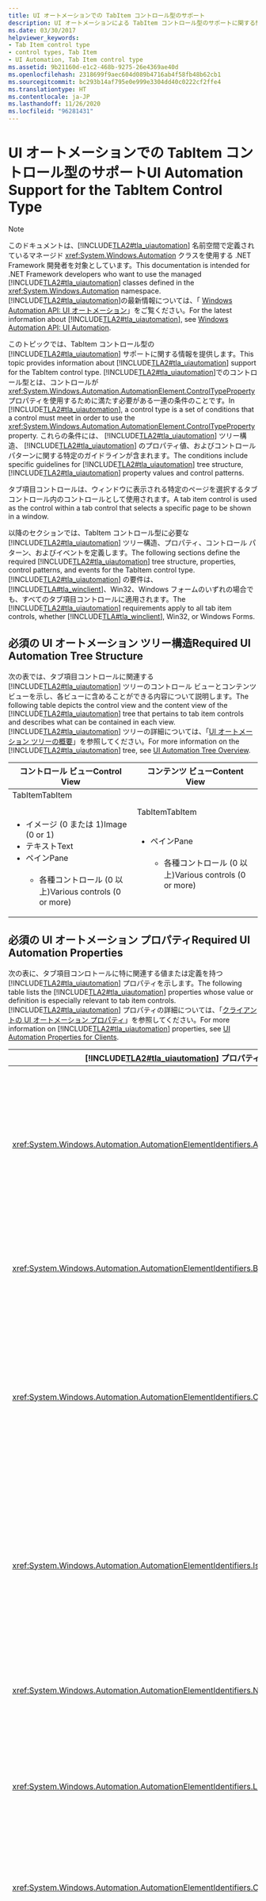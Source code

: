 ```yaml
---
title: UI オートメーションでの TabItem コントロール型のサポート
description: UI オートメーションによる TabItem コントロール型のサポートに関する情報を取得します。 必要なツリー構造、プロパティ、コントロール パターン、イベントについて説明します。
ms.date: 03/30/2017
helpviewer_keywords:
- Tab Item control type
- control types, Tab Item
- UI Automation, Tab Item control type
ms.assetid: 9b21160d-e1c2-468b-9275-26e4369ae40d
ms.openlocfilehash: 2318699f9aec604d089b4716ab4f58fb48b62cb1
ms.sourcegitcommit: bc293b14af795e0e999e3304dd40c0222cf2ffe4
ms.translationtype: HT
ms.contentlocale: ja-JP
ms.lasthandoff: 11/26/2020
ms.locfileid: "96281431"
---
```

# <a name="ui-automation-support-for-the-tabitem-control-type"></a><span data-ttu-id="24014-104">UI オートメーションでの TabItem コントロール型のサポート</span><span class="sxs-lookup"><span data-stu-id="24014-104">UI Automation Support for the TabItem Control Type</span></span>

> [!NOTE]
> <span data-ttu-id="24014-105">このドキュメントは、[!INCLUDE[TLA2#tla_uiautomation](../../../includes/tla2sharptla-uiautomation-md.md)] 名前空間で定義されているマネージド <xref:System.Windows.Automation> クラスを使用する .NET Framework 開発者を対象としています。</span><span class="sxs-lookup"><span data-stu-id="24014-105">This documentation is intended for .NET Framework developers who want to use the managed [!INCLUDE[TLA2#tla_uiautomation](../../../includes/tla2sharptla-uiautomation-md.md)] classes defined in the <xref:System.Windows.Automation> namespace.</span></span> <span data-ttu-id="24014-106">[!INCLUDE[TLA2#tla_uiautomation](../../../includes/tla2sharptla-uiautomation-md.md)]の最新情報については、「 [Windows Automation API: UI オートメーション](/windows/win32/winauto/entry-uiauto-win32)」をご覧ください。</span><span class="sxs-lookup"><span data-stu-id="24014-106">For the latest information about [!INCLUDE[TLA2#tla_uiautomation](../../../includes/tla2sharptla-uiautomation-md.md)], see [Windows Automation API: UI Automation](/windows/win32/winauto/entry-uiauto-win32).</span></span>  
  
 <span data-ttu-id="24014-107">このトピックでは、TabItem コントロール型の [!INCLUDE[TLA2#tla_uiautomation](../../../includes/tla2sharptla-uiautomation-md.md)] サポートに関する情報を提供します。</span><span class="sxs-lookup"><span data-stu-id="24014-107">This topic provides information about [!INCLUDE[TLA2#tla_uiautomation](../../../includes/tla2sharptla-uiautomation-md.md)] support for the TabItem control type.</span></span> <span data-ttu-id="24014-108">[!INCLUDE[TLA2#tla_uiautomation](../../../includes/tla2sharptla-uiautomation-md.md)]でのコントロール型とは、コントロールが <xref:System.Windows.Automation.AutomationElement.ControlTypeProperty> プロパティを使用するために満たす必要がある一連の条件のことです。</span><span class="sxs-lookup"><span data-stu-id="24014-108">In [!INCLUDE[TLA2#tla_uiautomation](../../../includes/tla2sharptla-uiautomation-md.md)], a control type is a set of conditions that a control must meet in order to use the <xref:System.Windows.Automation.AutomationElement.ControlTypeProperty> property.</span></span> <span data-ttu-id="24014-109">これらの条件には、 [!INCLUDE[TLA2#tla_uiautomation](../../../includes/tla2sharptla-uiautomation-md.md)] ツリー構造、 [!INCLUDE[TLA2#tla_uiautomation](../../../includes/tla2sharptla-uiautomation-md.md)] のプロパティ値、およびコントロール パターンに関する特定のガイドラインが含まれます。</span><span class="sxs-lookup"><span data-stu-id="24014-109">The conditions include specific guidelines for [!INCLUDE[TLA2#tla_uiautomation](../../../includes/tla2sharptla-uiautomation-md.md)] tree structure, [!INCLUDE[TLA2#tla_uiautomation](../../../includes/tla2sharptla-uiautomation-md.md)] property values and control patterns.</span></span>  
  
 <span data-ttu-id="24014-110">タブ項目コントロールは、ウィンドウに表示される特定のページを選択するタブ コントロール内のコントロールとして使用されます。</span><span class="sxs-lookup"><span data-stu-id="24014-110">A tab item control is used as the control within a tab control that selects a specific page to be shown in a window.</span></span>  
  
 <span data-ttu-id="24014-111">以降のセクションでは、TabItem コントロール型に必要な [!INCLUDE[TLA2#tla_uiautomation](../../../includes/tla2sharptla-uiautomation-md.md)] ツリー構造、プロパティ、コントロール パターン、およびイベントを定義します。</span><span class="sxs-lookup"><span data-stu-id="24014-111">The following sections define the required [!INCLUDE[TLA2#tla_uiautomation](../../../includes/tla2sharptla-uiautomation-md.md)] tree structure, properties, control patterns, and events for the TabItem control type.</span></span> <span data-ttu-id="24014-112">[!INCLUDE[TLA2#tla_uiautomation](../../../includes/tla2sharptla-uiautomation-md.md)] の要件は、[!INCLUDE[TLA#tla_winclient](../../../includes/tlasharptla-winclient-md.md)]、Win32、Windows フォームのいずれの場合でも、すべてのタブ項目コントロールに適用されます。</span><span class="sxs-lookup"><span data-stu-id="24014-112">The [!INCLUDE[TLA2#tla_uiautomation](../../../includes/tla2sharptla-uiautomation-md.md)] requirements apply to all tab item controls, whether [!INCLUDE[TLA#tla_winclient](../../../includes/tlasharptla-winclient-md.md)], Win32, or Windows Forms.</span></span>  
  
<a name="Required_UI_Automation_Tree_Structure"></a>

## <a name="required-ui-automation-tree-structure"></a><span data-ttu-id="24014-113">必須の UI オートメーション ツリー構造</span><span class="sxs-lookup"><span data-stu-id="24014-113">Required UI Automation Tree Structure</span></span>  

 <span data-ttu-id="24014-114">次の表では、タブ項目コントロールに関連する [!INCLUDE[TLA2#tla_uiautomation](../../../includes/tla2sharptla-uiautomation-md.md)] ツリーのコントロール ビューとコンテンツ ビューを示し、各ビューに含めることができる内容について説明します。</span><span class="sxs-lookup"><span data-stu-id="24014-114">The following table depicts the control view and the content view of the [!INCLUDE[TLA2#tla_uiautomation](../../../includes/tla2sharptla-uiautomation-md.md)] tree that pertains to tab item controls and describes what can be contained in each view.</span></span> <span data-ttu-id="24014-115">[!INCLUDE[TLA2#tla_uiautomation](../../../includes/tla2sharptla-uiautomation-md.md)] ツリーの詳細については、「[UI オートメーション ツリーの概要](ui-automation-tree-overview.md)」を参照してください。</span><span class="sxs-lookup"><span data-stu-id="24014-115">For more information on the [!INCLUDE[TLA2#tla_uiautomation](../../../includes/tla2sharptla-uiautomation-md.md)] tree, see [UI Automation Tree Overview](ui-automation-tree-overview.md).</span></span>  
  
|<span data-ttu-id="24014-116">コントロール ビュー</span><span class="sxs-lookup"><span data-stu-id="24014-116">Control View</span></span>|<span data-ttu-id="24014-117">コンテンツ ビュー</span><span class="sxs-lookup"><span data-stu-id="24014-117">Content View</span></span>|  
|------------------|------------------|  
|<span data-ttu-id="24014-118">TabItem</span><span class="sxs-lookup"><span data-stu-id="24014-118">TabItem</span></span><br /><br /> <ul><li><span data-ttu-id="24014-119">イメージ (0 または 1)</span><span class="sxs-lookup"><span data-stu-id="24014-119">Image (0 or 1)</span></span></li><li><span data-ttu-id="24014-120">テキスト</span><span class="sxs-lookup"><span data-stu-id="24014-120">Text</span></span></li><li><span data-ttu-id="24014-121">ペイン</span><span class="sxs-lookup"><span data-stu-id="24014-121">Pane</span></span><br /><br /> <ul><li><span data-ttu-id="24014-122">各種コントロール (0 以上)</span><span class="sxs-lookup"><span data-stu-id="24014-122">Various controls (0 or more)</span></span></li></ul></li></ul>|<span data-ttu-id="24014-123">TabItem</span><span class="sxs-lookup"><span data-stu-id="24014-123">TabItem</span></span><br /><br /> <ul><li><span data-ttu-id="24014-124">ペイン</span><span class="sxs-lookup"><span data-stu-id="24014-124">Pane</span></span><br /><br /> <ul><li><span data-ttu-id="24014-125">各種コントロール (0 以上)</span><span class="sxs-lookup"><span data-stu-id="24014-125">Various controls (0 or more)</span></span></li></ul></li></ul>|  
  
<a name="Required_UI_Automation_Properties"></a>

## <a name="required-ui-automation-properties"></a><span data-ttu-id="24014-126">必須の UI オートメーション プロパティ</span><span class="sxs-lookup"><span data-stu-id="24014-126">Required UI Automation Properties</span></span>  

 <span data-ttu-id="24014-127">次の表に、タブ項目コンロトールに特に関連する値または定義を持つ [!INCLUDE[TLA2#tla_uiautomation](../../../includes/tla2sharptla-uiautomation-md.md)] プロパティを示します。</span><span class="sxs-lookup"><span data-stu-id="24014-127">The following table lists the [!INCLUDE[TLA2#tla_uiautomation](../../../includes/tla2sharptla-uiautomation-md.md)] properties whose value or definition is especially relevant to tab item controls.</span></span> <span data-ttu-id="24014-128">[!INCLUDE[TLA2#tla_uiautomation](../../../includes/tla2sharptla-uiautomation-md.md)] プロパティの詳細については、「[クライアントの UI オートメーション プロパティ](ui-automation-properties-for-clients.md)」を参照してください。</span><span class="sxs-lookup"><span data-stu-id="24014-128">For more information on [!INCLUDE[TLA2#tla_uiautomation](../../../includes/tla2sharptla-uiautomation-md.md)] properties, see [UI Automation Properties for Clients](ui-automation-properties-for-clients.md).</span></span>  
  
|[!INCLUDE[TLA2#tla_uiautomation](../../../includes/tla2sharptla-uiautomation-md.md)] <span data-ttu-id="24014-129">プロパティ</span><span class="sxs-lookup"><span data-stu-id="24014-129">Property</span></span>|<span data-ttu-id="24014-130">[値]</span><span class="sxs-lookup"><span data-stu-id="24014-130">Value</span></span>|<span data-ttu-id="24014-131">Notes</span><span class="sxs-lookup"><span data-stu-id="24014-131">Notes</span></span>|  
|------------------------------------------------------------------------------------|-----------|-----------|  
|<xref:System.Windows.Automation.AutomationElementIdentifiers.AutomationIdProperty>|<span data-ttu-id="24014-132">「ノート」を参照してください。</span><span class="sxs-lookup"><span data-stu-id="24014-132">See notes.</span></span>|<span data-ttu-id="24014-133">このプロパティの値は、アプリケーション内のすべてのコントロールで一意である必要があります。</span><span class="sxs-lookup"><span data-stu-id="24014-133">The value of this property needs to be unique across all controls in an application.</span></span>|  
|<xref:System.Windows.Automation.AutomationElementIdentifiers.BoundingRectangleProperty>|<span data-ttu-id="24014-134">「ノート」を参照してください。</span><span class="sxs-lookup"><span data-stu-id="24014-134">See notes.</span></span>|<span data-ttu-id="24014-135">コントロール全体を格納する最も外側の四角形。</span><span class="sxs-lookup"><span data-stu-id="24014-135">The outermost rectangle that contains the whole control.</span></span>|  
|<xref:System.Windows.Automation.AutomationElementIdentifiers.ClickablePointProperty>|<span data-ttu-id="24014-136">「ノート」を参照してください。</span><span class="sxs-lookup"><span data-stu-id="24014-136">See notes.</span></span>|<span data-ttu-id="24014-137">タブ項目コントロールには、項目が選択された状態になるクリック可能なポイントが必要です。</span><span class="sxs-lookup"><span data-stu-id="24014-137">The tab item control must have a clickable point that causes the item to become selected.</span></span>|  
|<xref:System.Windows.Automation.AutomationElementIdentifiers.IsKeyboardFocusableProperty>|<span data-ttu-id="24014-138">「ノート」を参照してください。</span><span class="sxs-lookup"><span data-stu-id="24014-138">See notes.</span></span>|<span data-ttu-id="24014-139">コントロールがキーボード フォーカスを受け取ることができる場合は、このプロパティをサポートする必要があります。</span><span class="sxs-lookup"><span data-stu-id="24014-139">If the control can receive keyboard focus, it must support this property.</span></span>|  
|<xref:System.Windows.Automation.AutomationElementIdentifiers.NameProperty>|<span data-ttu-id="24014-140">「ノート」を参照してください。</span><span class="sxs-lookup"><span data-stu-id="24014-140">See notes.</span></span>|<span data-ttu-id="24014-141">タブ項目コントロールは、それ自体がラベルです。</span><span class="sxs-lookup"><span data-stu-id="24014-141">The tab item control is self-labeled.</span></span>|  
|<xref:System.Windows.Automation.AutomationElementIdentifiers.LabeledByProperty>|`Null`|<span data-ttu-id="24014-142">タブ項目コントロールには、静的テキスト ラベルはありません。</span><span class="sxs-lookup"><span data-stu-id="24014-142">The tab item control does not have a static text label.</span></span>|  
|<xref:System.Windows.Automation.AutomationElementIdentifiers.ControlTypeProperty>|<span data-ttu-id="24014-143">TabItem</span><span class="sxs-lookup"><span data-stu-id="24014-143">TabItem</span></span>|<span data-ttu-id="24014-144">この値は、すべての UI フレームワークで同じです。</span><span class="sxs-lookup"><span data-stu-id="24014-144">This value is the same for all UI frameworks.</span></span>|  
|<xref:System.Windows.Automation.AutomationElementIdentifiers.LocalizedControlTypeProperty>|<span data-ttu-id="24014-145">"タブ項目"</span><span class="sxs-lookup"><span data-stu-id="24014-145">"tab item"</span></span>|<span data-ttu-id="24014-146">このコントロール型に対応する、ローカライズされた文字列。</span><span class="sxs-lookup"><span data-stu-id="24014-146">Localized string corresponding to this control type.</span></span>|  
|<xref:System.Windows.Automation.AutomationElementIdentifiers.IsContentElementProperty>|<span data-ttu-id="24014-147">○</span><span class="sxs-lookup"><span data-stu-id="24014-147">True</span></span>|<span data-ttu-id="24014-148">タブ項目コントロールは、常にコンテンツである必要があります。</span><span class="sxs-lookup"><span data-stu-id="24014-148">The tab item control must always be content.</span></span>|  
|<xref:System.Windows.Automation.AutomationElementIdentifiers.IsControlElementProperty>|<span data-ttu-id="24014-149">○</span><span class="sxs-lookup"><span data-stu-id="24014-149">True</span></span>|<span data-ttu-id="24014-150">タブ項目コントロールは、常にコントロールである必要があります。</span><span class="sxs-lookup"><span data-stu-id="24014-150">The tab item control must always be a control.</span></span>|  
  
<a name="Required_UI_Automation_Control_Patterns"></a>

## <a name="required-ui-automation-control-patterns"></a><span data-ttu-id="24014-151">必須の UI オートメーション コントロール パターン</span><span class="sxs-lookup"><span data-stu-id="24014-151">Required UI Automation Control Patterns</span></span>  

 <span data-ttu-id="24014-152">次の表に、タブ項目コントロールでサポートする必要がある [!INCLUDE[TLA2#tla_uiautomation](../../../includes/tla2sharptla-uiautomation-md.md)] コントロール パターンの一覧を示します。</span><span class="sxs-lookup"><span data-stu-id="24014-152">The following table lists the [!INCLUDE[TLA2#tla_uiautomation](../../../includes/tla2sharptla-uiautomation-md.md)] control patterns required to be supported by tab item controls.</span></span> <span data-ttu-id="24014-153">コントロール パターンの詳細については、「 [UI Automation Control Patterns Overview](ui-automation-control-patterns-overview.md)」を参照してください。</span><span class="sxs-lookup"><span data-stu-id="24014-153">For more information on control patterns, see [UI Automation Control Patterns Overview](ui-automation-control-patterns-overview.md).</span></span>  
  
|<span data-ttu-id="24014-154">コントロール パターン</span><span class="sxs-lookup"><span data-stu-id="24014-154">Control Pattern</span></span>|<span data-ttu-id="24014-155">サポート</span><span class="sxs-lookup"><span data-stu-id="24014-155">Support</span></span>|<span data-ttu-id="24014-156">Notes</span><span class="sxs-lookup"><span data-stu-id="24014-156">Notes</span></span>|  
|---------------------|-------------|-----------|  
|<xref:System.Windows.Automation.Provider.ISelectionItemProvider>|<span data-ttu-id="24014-157">はい</span><span class="sxs-lookup"><span data-stu-id="24014-157">Yes</span></span>|<span data-ttu-id="24014-158">タブ項目コントロールは、SelectionItemPattern をサポートする必要があります。</span><span class="sxs-lookup"><span data-stu-id="24014-158">The tab item control must support SelectionItemPattern.</span></span>|  
|<xref:System.Windows.Automation.Provider.IInvokeProvider>|<span data-ttu-id="24014-159">いいえ</span><span class="sxs-lookup"><span data-stu-id="24014-159">No</span></span>|<span data-ttu-id="24014-160">タブ項目コントロールは、InvokePattern をサポートしません。</span><span class="sxs-lookup"><span data-stu-id="24014-160">The tab item control never supports InvokePattern.</span></span>|  
  
<a name="Required_UI_Automation_Events"></a>

## <a name="required-ui-automation-events"></a><span data-ttu-id="24014-161">必須の UI オートメーション イベント</span><span class="sxs-lookup"><span data-stu-id="24014-161">Required UI Automation Events</span></span>  

 <span data-ttu-id="24014-162">次の表に、すべてのタブ項目コントロールでサポートする必要がある [!INCLUDE[TLA2#tla_uiautomation](../../../includes/tla2sharptla-uiautomation-md.md)] イベントの一覧を示します。</span><span class="sxs-lookup"><span data-stu-id="24014-162">The following table lists the [!INCLUDE[TLA2#tla_uiautomation](../../../includes/tla2sharptla-uiautomation-md.md)] events required to be supported by all tab item controls.</span></span> <span data-ttu-id="24014-163">イベントの詳細については、「 [UI Automation Events Overview](ui-automation-events-overview.md)」を参照してください。</span><span class="sxs-lookup"><span data-stu-id="24014-163">For more information about events, see [UI Automation Events Overview](ui-automation-events-overview.md).</span></span>  
  
|[!INCLUDE[TLA2#tla_uiautomation](../../../includes/tla2sharptla-uiautomation-md.md)] <span data-ttu-id="24014-164">イベント</span><span class="sxs-lookup"><span data-stu-id="24014-164">Event</span></span>|<span data-ttu-id="24014-165">サポート</span><span class="sxs-lookup"><span data-stu-id="24014-165">Support</span></span>|<span data-ttu-id="24014-166">Notes</span><span class="sxs-lookup"><span data-stu-id="24014-166">Notes</span></span>|  
|---------------------------------------------------------------------------------|-------------|-----------|  
|<span data-ttu-id="24014-167"><xref:System.Windows.Automation.AutomationElementIdentifiers.BoundingRectangleProperty> プロパティ変更イベント。</span><span class="sxs-lookup"><span data-stu-id="24014-167"><xref:System.Windows.Automation.AutomationElementIdentifiers.BoundingRectangleProperty> property-changed event.</span></span>|<span data-ttu-id="24014-168">必須</span><span class="sxs-lookup"><span data-stu-id="24014-168">Required</span></span>|<span data-ttu-id="24014-169">なし</span><span class="sxs-lookup"><span data-stu-id="24014-169">None</span></span>|  
|<span data-ttu-id="24014-170"><xref:System.Windows.Automation.AutomationElementIdentifiers.IsOffscreenProperty> プロパティ変更イベント。</span><span class="sxs-lookup"><span data-stu-id="24014-170"><xref:System.Windows.Automation.AutomationElementIdentifiers.IsOffscreenProperty> property-changed event.</span></span>|<span data-ttu-id="24014-171">必須</span><span class="sxs-lookup"><span data-stu-id="24014-171">Required</span></span>|<span data-ttu-id="24014-172">なし</span><span class="sxs-lookup"><span data-stu-id="24014-172">None</span></span>|  
|<span data-ttu-id="24014-173"><xref:System.Windows.Automation.AutomationElementIdentifiers.IsEnabledProperty> プロパティ変更イベント。</span><span class="sxs-lookup"><span data-stu-id="24014-173"><xref:System.Windows.Automation.AutomationElementIdentifiers.IsEnabledProperty> property-changed event.</span></span>|<span data-ttu-id="24014-174">必須</span><span class="sxs-lookup"><span data-stu-id="24014-174">Required</span></span>|<span data-ttu-id="24014-175">なし</span><span class="sxs-lookup"><span data-stu-id="24014-175">None</span></span>|  
|<xref:System.Windows.Automation.AutomationElementIdentifiers.AutomationFocusChangedEvent>|<span data-ttu-id="24014-176">必須</span><span class="sxs-lookup"><span data-stu-id="24014-176">Required</span></span>|<span data-ttu-id="24014-177">なし</span><span class="sxs-lookup"><span data-stu-id="24014-177">None</span></span>|  
|<xref:System.Windows.Automation.SelectionItemPatternIdentifiers.ElementSelectedEvent>|<span data-ttu-id="24014-178">必須</span><span class="sxs-lookup"><span data-stu-id="24014-178">Required</span></span>|<span data-ttu-id="24014-179">なし</span><span class="sxs-lookup"><span data-stu-id="24014-179">None</span></span>|  
|<xref:System.Windows.Automation.SelectionItemPatternIdentifiers.ElementRemovedFromSelectionEvent>|<span data-ttu-id="24014-180">必須</span><span class="sxs-lookup"><span data-stu-id="24014-180">Required</span></span>|<span data-ttu-id="24014-181">なし</span><span class="sxs-lookup"><span data-stu-id="24014-181">None</span></span>|  
|<xref:System.Windows.Automation.AutomationElementIdentifiers.StructureChangedEvent>|<span data-ttu-id="24014-182">必須</span><span class="sxs-lookup"><span data-stu-id="24014-182">Required</span></span>|<span data-ttu-id="24014-183">なし</span><span class="sxs-lookup"><span data-stu-id="24014-183">None</span></span>|  
  
## <a name="see-also"></a><span data-ttu-id="24014-184">関連項目</span><span class="sxs-lookup"><span data-stu-id="24014-184">See also</span></span>

- <xref:System.Windows.Automation.ControlType.TabItem>
- [<span data-ttu-id="24014-185">UI オートメーション コントロール型の概要</span><span class="sxs-lookup"><span data-stu-id="24014-185">UI Automation Control Types Overview</span></span>](ui-automation-control-types-overview.md)
- [<span data-ttu-id="24014-186">UI オートメーションの概要</span><span class="sxs-lookup"><span data-stu-id="24014-186">UI Automation Overview</span></span>](ui-automation-overview.md)

